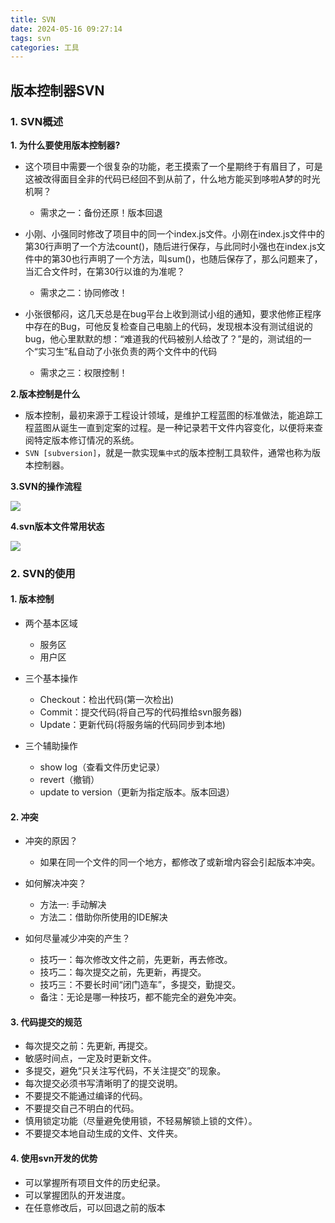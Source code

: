 ```yaml
---
title: SVN
date: 2024-05-16 09:27:14
tags: svn
categories: 工具
---
```


## 版本控制器SVN

### 1. SVN概述

**1. 为什么要使用版本控制器?**

* 这个项目中需要一个很复杂的功能，老王摸索了一个星期终于有眉目了，可是这被改得面目全非的代码已经回不到从前了，什么地方能买到哆啦A梦的时光机啊？
  * 需求之一：备份还原！版本回退

* 小刚、小强同时修改了项目中的同一个index.js文件。小刚在index.js文件中的第30行声明了一个方法count()，随后进行保存，与此同时小强也在index.js文件中的第30也行声明了一个方法，叫sum()，也随后保存了，那么问题来了，当汇合文件时，在第30行以谁的为准呢？
  * 需求之二：协同修改！

* 小张很郁闷，这几天总是在bug平台上收到测试小组的通知，要求他修正程序中存在的Bug，可他反复检查自己电脑上的代码，发现根本没有测试组说的bug，他心里默默的想：“难道我的代码被别人给改了？”是的，测试组的一个“实习生”私自动了小张负责的两个文件中的代码
  * 需求之三：权限控制！

**2.版本控制是什么**

- 版本控制，最初来源于工程设计领域，是维护工程蓝图的标准做法，能追踪工程蓝图从诞生一直到定案的过程。是一种记录若干文件内容变化，以便将来查阅特定版本修订情况的系统。
- `SVN [subversion]`，就是一款实现`集中式`的版本控制工具软件，通常也称为版本控制器。

**3.SVN的操作流程**

<img src="/images/svn/操作流程.png" />

**4.svn版本文件常用状态**

<img src="/images/svn/svn-status.png" />

### 2. SVN的使用

#### 1. 版本控制

- 两个基本区域
  - 服务区
  - 用户区

- 三个基本操作
  - Checkout：检出代码(第一次检出)
  - Commit：提交代码(将自己写的代码推给svn服务器)
  - Update：更新代码(将服务端的代码同步到本地)

- 三个辅助操作
  - show log（查看文件历史记录）
  - revert（撤销）
  - update to version（更新为指定版本。版本回退）

#### 2. 冲突

- 冲突的原因？
  - 如果在同一个文件的同一个地方，都修改了或新增内容会引起版本冲突。

- 如何解决冲突？ 
  - 方法一: 手动解决
  - 方法二：借助你所使用的IDE解决

- 如何尽量减少冲突的产生？
  - 技巧一：每次修改文件之前，先更新，再去修改。
  - 技巧二：每次提交之前，先更新，再提交。
  - 技巧三：不要长时间“闭门造车”，多提交，勤提交。 
  - 备注：无论是哪一种技巧，都不能完全的避免冲突。

#### 3. 代码提交的规范

- 每次提交之前：先更新, 再提交。
- 敏感时间点，一定及时更新文件。
- 多提交，避免“只关注写代码，不关注提交”的现象。
- 每次提交必须书写清晰明了的提交说明。
- 不要提交不能通过编译的代码。
- 不要提交自己不明白的代码。
- 慎用锁定功能（尽量避免使用锁，不轻易解锁上锁的文件）。
- 不要提交本地自动生成的文件、文件夹。

#### 4. 使用svn开发的优势

- 可以掌握所有项目文件的历史纪录。
- 可以掌握团队的开发进度。
- 在任意修改后，可以回退之前的版本